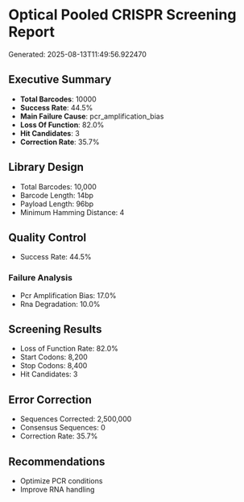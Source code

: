 # Optical Pooled CRISPR Screening Report
Generated: 2025-08-13T11:49:56.922470

## Executive Summary
- **Total Barcodes**: 10000
- **Success Rate**: 44.5%
- **Main Failure Cause**: pcr_amplification_bias
- **Loss Of Function**: 82.0%
- **Hit Candidates**: 3
- **Correction Rate**: 35.7%

## Library Design
- Total Barcodes: 10,000
- Barcode Length: 14bp
- Payload Length: 96bp
- Minimum Hamming Distance: 4

## Quality Control
- Success Rate: 44.5%

### Failure Analysis
- Pcr Amplification Bias: 17.0%
- Rna Degradation: 10.0%

## Screening Results
- Loss of Function Rate: 82.0%
- Start Codons: 8,200
- Stop Codons: 8,400
- Hit Candidates: 3

## Error Correction
- Sequences Corrected: 2,500,000
- Consensus Sequences: 0
- Correction Rate: 35.7%

## Recommendations
- Optimize PCR conditions
- Improve RNA handling